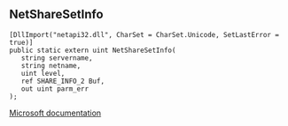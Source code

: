 ## NetShareSetInfo

```
[DllImport("netapi32.dll", CharSet = CharSet.Unicode, SetLastError = true)]
public static extern uint NetShareSetInfo(
   string servername,
   string netname,
   uint level,
   ref SHARE_INFO_2 Buf,
   out uint parm_err
);
```

[Microsoft documentation](https://docs.microsoft.com/en-us/windows/win32/api/lmshare/nf-lmshare-netsharesetinfo)
